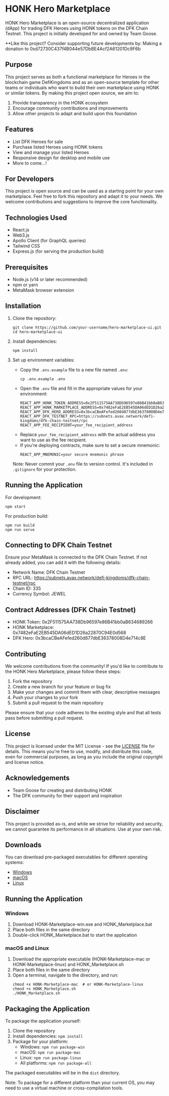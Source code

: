 # HONK Hero Marketplace

HONK Hero Marketplace is an open-source decentralized application (dApp) for trading DFK Heroes using HONK tokens on the DFK Chain Testnet. This project is initially developed for and owned by Team Goose.

**Like this project? Consider supporting future developments by:
Making a donation to 0xd72730C437f4B044e57DbBE4Acf2A61201Dc9F6b

## Purpose

This project serves as both a functional marketplace for Heroes in the blockchain game DefiKingdoms and as an open-source template for other teams or individuals who want to build their own marketplace using HONK or similar tokens. By making this project open source, we aim to:

1. Provide transparency in the HONK ecosystem
2. Encourage community contributions and improvements
3. Allow other projects to adapt and build upon this foundation

## Features

- List DFK Heroes for sale
- Purchase listed Heroes using HONK tokens
- View and manage your listed Heroes
- Responsive design for desktop and mobile use
- More to come...!

## For Developers

This project is open source and can be used as a starting point for your own marketplace. Feel free to fork this repository and adapt it to your needs. We welcome contributions and suggestions to improve the core functionality.

## Technologies Used

- React.js
- Web3.js
- Apollo Client (for GraphQL queries)
- Tailwind CSS
- Express.js (for serving the production build)

## Prerequisites

- Node.js (v14 or later recommended)
- npm or yarn
- MetaMask browser extension

## Installation

1. Clone the repository:
   ```
   git clone https://github.com/your-username/hero-marketplace-ui.git
   cd hero-marketplace-ui
   ```

2. Install dependencies:
   ```
   npm install
   ```

3. Set up environment variables:
   - Copy the `.env.example` file to a new file named `.env`:
     ```
     cp .env.example .env
     ```
   - Open the `.env` file and fill in the appropriate values for your environment:
     ```
     REACT_APP_HONK_TOKEN_ADDRESS=0x2F511575AA738Db96597e86B41bb0aB634689266
     REACT_APP_HONK_MARKETPLACE_ADDRESS=0x7482eFaE2EB545DA06dED1D26a22870C94E0d568
     REACT_APP_DFK_HERO_ADDRESS=0x3bcaCBeAFefed260d877dbE36378008D4e714c8E
     REACT_APP_DFK_TESTNET_RPC=https://subnets.avax.network/defi-kingdoms/dfk-chain-testnet/rpc
     REACT_APP_FEE_RECIPIENT=your_fee_recipient_address
     ```
   - Replace `your_fee_recipient_address` with the actual address you want to use as the fee recipient.
   - If you're deploying contracts, make sure to set a secure mnemonic:
     ```
     REACT_APP_MNEMONIC=your secure mnemonic phrase
     ```

   Note: Never commit your `.env` file to version control. It's included in `.gitignore` for your protection.

## Running the Application

For development:
```
npm start
```

For production build:
```
npm run build
npm run serve
```

## Connecting to DFK Chain Testnet

Ensure your MetaMask is connected to the DFK Chain Testnet. If not already added, you can add it with the following details:

- Network Name: DFK Chain Testnet
- RPC URL: https://subnets.avax.network/defi-kingdoms/dfk-chain-testnet/rpc
- Chain ID: 335
- Currency Symbol: JEWEL

## Contract Addresses (DFK Chain Testnet)

- HONK Token: 0x2F511575AA738Db96597e86B41bb0aB634689266
- HONK Marketplace: 0x7482eFaE2EB545DA06dED1D26a22870C94E0d568
- DFK Hero: 0x3bcaCBeAFefed260d877dbE36378008D4e714c8E

## Contributing

We welcome contributions from the community! If you'd like to contribute to the HONK Hero Marketplace, please follow these steps:

1. Fork the repository
2. Create a new branch for your feature or bug fix
3. Make your changes and commit them with clear, descriptive messages
4. Push your changes to your fork
5. Submit a pull request to the main repository

Please ensure that your code adheres to the existing style and that all tests pass before submitting a pull request.

## License

This project is licensed under the MIT License - see the [LICENSE](LICENSE) file for details. This means you're free to use, modify, and distribute this code, even for commercial purposes, as long as you include the original copyright and license notice.

## Acknowledgements

- Team Goose for creating and distributing HONK
- The DFK community for their support and inspiration

## Disclaimer

This project is provided as-is, and while we strive for reliability and security, we cannot guarantee its performance in all situations. Use at your own risk.

## Downloads

You can download pre-packaged executables for different operating systems:

- [Windows](https://github.com/YinsPeace/HONK-marketplace/releases/download/v1.0.0/HONK-Marketplace-win.exe)
- [macOS](https://github.com/YinsPeace/HONK-marketplace/releases/download/v1.0.0/HONK-Marketplace-mac)
- [Linux](https://github.com/YinsPeace/HONK-marketplace/releases/download/v1.0.0/HONK-Marketplace-linux)

## Running the Application

### Windows
1. Download HONK-Marketplace-win.exe and HONK_Marketplace.bat
2. Place both files in the same directory
3. Double-click HONK_Marketplace.bat to start the application

### macOS and Linux
1. Download the appropriate executable (HONK-Marketplace-mac or HONK-Marketplace-linux) and HONK_Marketplace.sh
2. Place both files in the same directory
3. Open a terminal, navigate to the directory, and run:
   ```
   chmod +x HONK-Marketplace-mac  # or HONK-Marketplace-linux
   chmod +x HONK_Marketplace.sh
   ./HONK_Marketplace.sh
   ```

## Packaging the Application

To package the application yourself:

1. Clone the repository
2. Install dependencies: `npm install`
3. Package for your platform:
   - Windows: `npm run package-win`
   - macOS: `npm run package-mac`
   - Linux: `npm run package-linux`
   - All platforms: `npm run package-all`

The packaged executables will be in the `dist` directory.

Note: To package for a different platform than your current OS, you may need to use a virtual machine or cross-compilation tools.